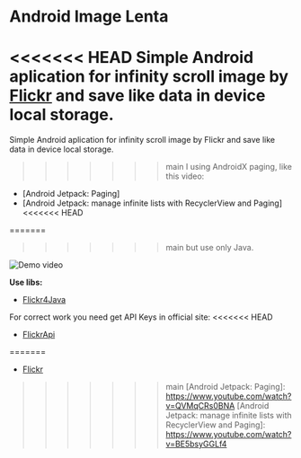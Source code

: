 # Android Image Lenta

<<<<<<< HEAD
Simple Android aplication for infinity scroll image by [Flickr] and save like data in device local storage.
=======
Simple Android aplication for infinity scroll image by Flickr and save like data in device local storage.
>>>>>>> main
I using AndroidX paging, like this video:

- [Android Jetpack: Paging]
- [Android Jetpack: manage infinite lists with RecyclerView and Paging]
<<<<<<< HEAD

=======
>>>>>>> main
but use only Java.


![Demo video](demo/video1.gif)

**Use libs:**
- [Flickr4Java]



For correct work you need get API Keys in official site:
<<<<<<< HEAD
- [FlickrApi]

[FlickrApi]: <https://www.flickr.com/services/apps/create/>
[Flickr]: <https://www.flickr.com/>
[Flickr4Java]: <https://github.com/boncey/Flickr4Java>

=======
- [Flickr]

[Flickr]: <https://www.flickr.com/>
[Flickr4Java]: <https://github.com/boncey/Flickr4Java>



>>>>>>> main
[Android Jetpack: Paging]: <https://www.youtube.com/watch?v=QVMqCRs0BNA>
[Android Jetpack: manage infinite lists with RecyclerView and Paging]: <https://www.youtube.com/watch?v=BE5bsyGGLf4>